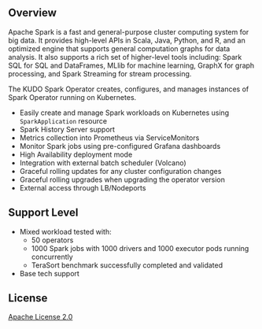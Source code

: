 ## Overview
Apache Spark is a fast and general-purpose cluster computing system for big data. 
It provides high-level APIs in Scala, Java, Python, and R, and an optimized engine that supports general computation graphs for data analysis. 
It also supports a rich set of higher-level tools including: Spark SQL for SQL and DataFrames, MLlib for machine learning, 
GraphX for graph processing, and Spark Streaming for stream processing.

The KUDO Spark Operator creates, configures, and manages instances of Spark Operator running on Kubernetes.

- Easily create and manage Spark workloads on Kubernetes using `SparkApplication` resource
- Spark History Server support
- Metrics collection into Prometheus via ServiceMonitors  
- Monitor Spark jobs using pre-configured Grafana dashboards
- High Availability deployment mode
- Integration with external batch scheduler (Volcano)
- Graceful rolling updates for any cluster configuration changes
- Graceful rolling upgrades when upgrading the operator version
- External access through LB/Nodeports

## Support Level
- Mixed workload tested with:
  - 50 operators
  - 1000 Spark jobs with 1000 drivers and 1000 executor pods running concurrently
  - TeraSort benchmark successfully completed and validated  
- Base tech support

## License
[Apache License 2.0](https://github.com/kudobuilder/operators/blob/master/LICENSE)